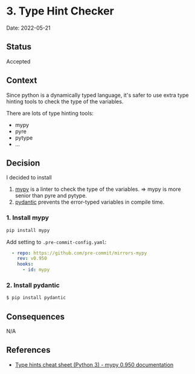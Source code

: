 # 3. Type Hint Checker

Date: 2022-05-21

## Status

Accepted

## Context

Since python is a dynamically typed language, it's safer to use extra type hinting tools to check the type of the
variables.

There are lots of type hinting tools:

- mypy
- pyre
- pytype
- ...

## Decision

I decided to install

1. [mypy](https://mypy.readthedocs.io/en/stable/) is a linter to check the type of the variables.
   => mypy is more senior than pyre and pytype.
2. [pydantic](https://pydantic-docs.helpmanual.io/) prevents the error-typed variables in compile time.

### 1. Install mypy

```bash
pip install mypy
```

Add setting to `.pre-commit-config.yaml`:

```yaml
  - repo: https://github.com/pre-commit/mirrors-mypy
    rev: v0.950
    hooks:
      - id: mypy
```

### 2. Install pydantic

```bash
$ pip install pydantic
```

## Consequences

N/A

## References

- [Type hints cheat sheet (Python 3) - mypy 0.950 documentation](https://mypy.readthedocs.io/en/stable/cheat_sheet_py3.html#cheat-sheet-py3)
